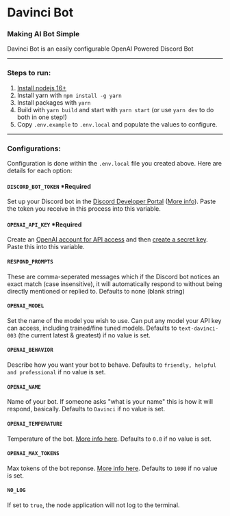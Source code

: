 # Davinci Bot

### Making AI Bot Simple

Davinci Bot is an easily configurable OpenAI Powered Discord Bot

---

### Steps to run:

1. [Install nodejs 16+](https://nodejs.org/en/download/)
2. Install yarn with `npm install -g yarn`
3. Install packages with `yarn`
4. Build with `yarn build` and start with `yarn start` (or use `yarn dev` to do both in one step!)
5. Copy `.env.example` to `.env.local` and populate the values to configure.

---

### Configurations:

Configuration is done within the `.env.local` file you created above. Here are details for each option:

#### `DISCORD_BOT_TOKEN` \*Required

Set up your Discord bot in the [Discord Developer Portal](https://discord.com/developers/applications) ([More info](https://discord.com/developers/docs/getting-started#creating-an-app)). Paste the token you receive in this process into this variable.

#### `OPENAI_API_KEY` \*Required

Create an [OpenAI account for API access](https://openai.com/api/) and then [create a secret key](https://platform.openai.com/account/api-keys). Paste this into this variable.

#### `RESPOND_PROMPTS`

These are comma-seperated messages which if the Discord bot notices an exact match (case insensitive), it will automatically respond to without being directly mentioned or replied to. Defaults to none (blank string)

#### `OPENAI_MODEL`

Set the name of the model you wish to use. Can put any model your API key can access, including trained/fine tuned models. Defaults to `text-davinci-003` (the current latest & greatest) if no value is set.

#### `OPENAI_BEHAVIOR`

Describe how you want your bot to behave. Defaults to `friendly, helpful and professional` if no value is set.

#### `OPENAI_NAME`

Name of your bot. If someone asks "what is your name" this is how it will respond, basically. Defaults to `Davinci` if no value is set.

#### `OPENAI_TEMPERATURE`

Temperature of the bot. [More info here](https://platform.openai.com/docs/api-reference/completions/create#completions/create-temperature). Defaults to `0.8` if no value is set.

#### `OPENAI_MAX_TOKENS`

Max tokens of the bot reponse. [More info here](https://platform.openai.com/docs/api-reference/completions/create#completions/create-max_tokens). Defaults to `1000` if no value is set.

#### `NO_LOG`

If set to `true`, the node application will not log to the terminal.
